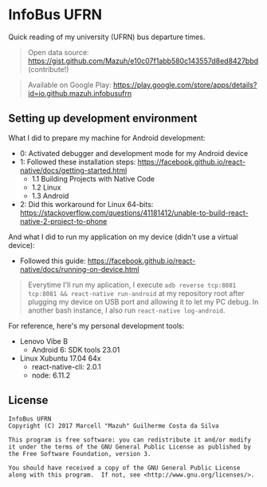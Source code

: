 # InfoBus UFRN
Quick reading of my university (UFRN) bus departure times.

> Open data source: https://gist.github.com/Mazuh/e10c07f1abb580c143557d8ed8427bbd (contribute!)

> Available on Google Play: https://play.google.com/store/apps/details?id=io.github.mazuh.infobusufrn

## Setting up development environment

What I did to prepare my machine for Android development:

- 0: Activated debugger and development mode for my Android device
- 1: Followed these installation steps: https://facebook.github.io/react-native/docs/getting-started.html
    - 1.1 Building Projects with Native Code
    - 1.2 Linux
    - 1.3 Android
- 2: Did this workaround for Linux 64-bits: https://stackoverflow.com/questions/41181412/unable-to-build-react-native-2-project-to-phone

And what I did to run my application on my device (didn't use a virtual device):

- Followed this guide: https://facebook.github.io/react-native/docs/running-on-device.html

> Everytime I'll run my aplication, I execute ```adb reverse tcp:8081 tcp:8081 && react-native run-android```
> at my repository root after plugging my device on USB port and allowing it to let my PC debug.
> In another bash instance, I also run ```react-native log-android```.

For reference, here's my personal development tools:

- Lenovo Vibe B
    - Android 6: SDK tools 23.01
- Linux Xubuntu 17.04 64x
    - react-native-cli: 2.0.1
    - node: 6.11.2

## License

    InfoBus UFRN
    Copyright (C) 2017 Marcell "Mazuh" Guilherme Costa da Silva

    This program is free software: you can redistribute it and/or modify
    it under the terms of the GNU General Public License as published by
    the Free Software Foundation, version 3.

    You should have received a copy of the GNU General Public License
    along with this program.  If not, see <http://www.gnu.org/licenses/>.
